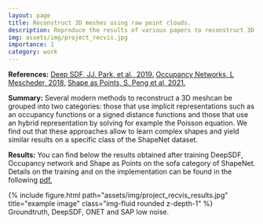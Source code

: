 ```yaml
---
layout: page
title: Reconstruct 3D meshes using raw point clouds.
description: Reproduce the results of various papers to reconstruct 3D meshes.
img: assets/img/project_recvis.jpg
importance: 1
category: work
---
```


**References:** <a href="https://github.com/facebookresearch/DeepSDF">Deep SDF, JJ. Park, et al., 2019.</a> <a href="https://github.com/autonomousvision/occupancy_networks"> Occupancy Networks, L Mescheder, 2018.</a> <a href="https://github.com/autonomousvision/shape_as_points"> Shape as Points, S. Peng et al, 2021.</a>

**Summary:**
Several modern methods to reconstruct a 3D meshcan be grouped into two categories: those that use implicit representations such as an occupancy functions or a signed distance functions and those that use an hybrid representation by solving for example the Poisson equation. We find out that these approaches allow to learn complex shapes and yield similar results on a specific class of the ShapeNet dataset.

**Results:** You can find below the results obtained after training DeepSDF, Occupancy network and Shape as Points on the sofa category of ShapeNet. Details on the training and on the implementation can be found in the following <a href="/assets/pdf/Report_DeepSDF.pdf"> pdf. </a>
<div class="row">
    <div class="col-sm mt-3 mt-md-0">
        {% include figure.html path="assets/img/project_recvis_results.jpg" title="example image" class="img-fluid rounded z-depth-1" %}
    </div>
</div>
<div class="caption">
    Groundtruth, DeepSDF, ONET and SAP low noise.
</div>

